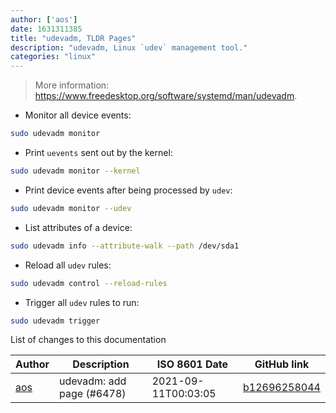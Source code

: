 ```yaml
---
author: ['aos']
date: 1631311385
title: "udevadm, TLDR Pages"
description: "udevadm, Linux `udev` management tool."
categories: "linux"
---
```

> More information: <https://www.freedesktop.org/software/systemd/man/udevadm>.

- Monitor all device events:

```bash
sudo udevadm monitor
```

- Print `uevents` sent out by the kernel:

```bash
sudo udevadm monitor --kernel
```

- Print device events after being processed by `udev`:

```bash
sudo udevadm monitor --udev
```

- List attributes of a device:

```bash
sudo udevadm info --attribute-walk --path /dev/sda1
```

- Reload all `udev` rules:

```bash
sudo udevadm control --reload-rules
```

- Trigger all `udev` rules to run:

```bash
sudo udevadm trigger
```
List of changes to this documentation


Author | Description | ISO 8601 Date | GitHub link
------|-----|-----|-----
[aos](mailto:aosdab@gmail.com) | udevadm: add page (#6478) | 2021-09-11T00:03:05 | [b12696258044](https://github.com/tldr-pages/tldr/commit/b1269625804476c084633d752ef9f25a4a073b41)

